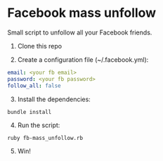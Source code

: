 # Facebook mass unfollow

Small script to unfollow all your Facebook friends.

1. Clone this repo

2. Create a configuration file (~/.facebook.yml):

```yaml
email: <your fb email>
password: <your fb password>
follow_all: false
```

3. Install the dependencies:

```shell
bundle install
```

4. Run the script:

```shell
ruby fb-mass_unfollow.rb
```

5. Win!
